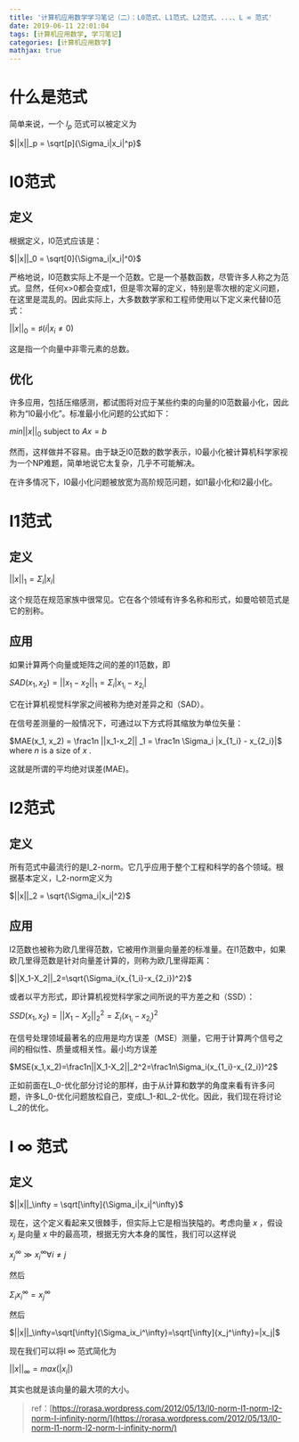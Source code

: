 ```yaml
---
title: '计算机应用数学学习笔记（二）：L0范式、L1范式、L2范式、...、L ∞ 范式'
date: 2019-06-11 22:01:04
tags: [计算机应用数学, 学习笔记]
categories: [计算机应用数学]
mathjax: true
---
```


# 什么是范式

简单来说，一个 $l_p$ 范式可以被定义为

$||x||_p = \sqrt[p]{\Sigma_i|x_i|^p}$

# l0范式

## 定义

根据定义，l0范式应该是：

$||x||_0 = \sqrt[0]{\Sigma_i|x_i|^0}$

严格地说，l0范数实际上不是一个范数。它是一个基数函数，尽管许多人称之为范式。显然，任何x>0都会变成1，但是零次幂的定义，特别是零次根的定义问题，在这里是混乱的。因此实际上，大多数数学家和工程师使用以下定义来代替l0范式：

$||x||_0 = \sharp(i|x_i \neq 0)$

这是指一个向量中非零元素的总数。

## 优化

许多应用，包括压缩感测，都试图将对应于某些约束的向量的l0范数最小化，因此称为“l0最小化”。标准最小化问题的公式如下：

$min ||x||_0$ subject to $Ax = b$

然而，这样做并不容易。由于缺乏l0范数的数学表示，l0最小化被计算机科学家视为一个NP难题，简单地说它太复杂，几乎不可能解决。

在许多情况下，l0最小化问题被放宽为高阶规范问题，如l1最小化和l2最小化。

# l1范式

## 定义

$||x||_1 = \Sigma_i|x_i|$

这个规范在规范家族中很常见。它在各个领域有许多名称和形式，如曼哈顿范式是它的别称。

## 应用

如果计算两个向量或矩阵之间的差的l1范数，即

$SAD(x_1,x_2)=||x_1-x_2||_1=\Sigma_i|x_{1_i}-x_{2_i}|$


它在计算机视觉科学家之间被称为绝对差异之和（SAD）。

在信号差测量的一般情况下，可通过以下方式将其缩放为单位矢量：

$MAE(x_1, x_2) = \frac1n ||x_1-x_2|| _1 = \frac1n \Sigma_i |x_{1_i} - x_{2_i}|$ where $n$ is a size of $x$ .

这就是所谓的平均绝对误差(MAE)。

# l2范式

## 定义

所有范式中最流行的是l_2-norm。它几乎应用于整个工程和科学的各个领域。根据基本定义，l_2-norm定义为

$||x||_2 = \sqrt{\Sigma_i|x_i|^2}$

## 应用

l2范数也被称为欧几里得范数，它被用作测量向量差的标准量。在l1范数中，如果欧几里得范数是针对向量差计算的，则称为欧几里得距离：

$||X_1-X_2||_2=\sqrt{\Sigma_i(x_{1_i}-x_{2_i})^2}$

或者以平方形式，即计算机视觉科学家之间所说的平方差之和（SSD）：

$SSD(x_1,x_2)=||X_1-X_2||_2^2=\Sigma_i(x_{1_i}-x_{2_i})^2$

在信号处理领域最著名的应用是均方误差（MSE）测量，它用于计算两个信号之间的相似性、质量或相关性。最小均方误差

$MSE(x_1,x_2)=\frac1n||X_1-X_2||_2^2=\frac1n\Sigma_i(x_{1_i}-x_{2_i})^2$

正如前面在L_0-优化部分讨论的那样，由于从计算和数学的角度来看有许多问题，许多L_0-优化问题放松自己，变成L_1-和L_2-优化。因此，我们现在将讨论L_2的优化。



# l $\infty$ 范式

## 定义

$||x||_\infty = \sqrt[\infty]{\Sigma_i|x_i|^\infty}$

现在，这个定义看起来又很棘手，但实际上它是相当狭隘的。考虑向量 $x$ ，假设 $x_j$ 是向量 $x$ 中的最高项，根据无穷大本身的属性，我们可以这样说

$x_j^\infty \gg x_i^\infty \forall i \neq j$

然后

$\Sigma_ix_i^\infty=x_j^\infty$

然后

$||x||_\infty=\sqrt[\infty]{\Sigma_ix_i^\infty}=\sqrt[\infty]{x_j^\infty}=|x_j|$

现在我们可以将l $\infty$ 范式简化为

$||x||_\infty=max(|x_i|)$

其实也就是该向量的最大项的大小。

>ref：[https://rorasa.wordpress.com/2012/05/13/l0-norm-l1-norm-l2-norm-l-infinity-norm/](https://rorasa.wordpress.com/2012/05/13/l0-norm-l1-norm-l2-norm-l-infinity-norm/)